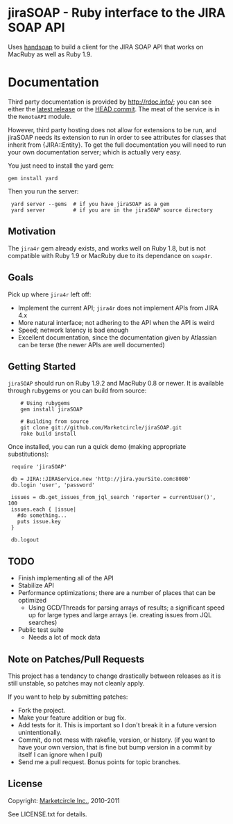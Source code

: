 jiraSOAP - Ruby interface to the JIRA SOAP API
==============================================

Uses [handsoap](http://wiki.github.com/unwire/handsoap/) to build a client for the JIRA SOAP API that works on MacRuby as well as Ruby 1.9.


Documentation
=============

Third party documentation is provided by http://rdoc.info/; you can
see either the [latest release](http://rubydoc.info/gems/jiraSOAP/) or
the [HEAD commit](http://rdoc.info/github/Marketcircle/jiraSOAP/master/frames).
The meat of the service is in the `RemoteAPI` module.

However, third party hosting does not allow for extensions to be run,
and jiraSOAP needs its extension to run in order to see attributes for
classes that inherit from {JIRA::Entity}. To get the full
documentation you will need to run your own documentation server;
which is actually very easy.

You just need to install the yard gem:

    gem install yard

Then you run the server:

     yard server --gems  # if you have jiraSOAP as a gem
     yard server         # if you are in the jiraSOAP source directory


Motivation
----------

The `jira4r` gem already exists, and works well on Ruby 1.8, but is not compatible with Ruby 1.9 or MacRuby due to its dependance on `soap4r`.


Goals
-----

Pick up where `jira4r` left off:

- Implement the current API; `jira4r` does not implement APIs from JIRA 4.x
- More natural interface; not adhering to the API when the API is weird
- Speed; network latency is bad enough
- Excellent documentation, since the documentation given by Atlassian can be terse (the newer APIs are well documented)


Getting Started
---------------

`jiraSOAP` should run on Ruby 1.9.2 and MacRuby 0.8 or newer. It is available through rubygems or you can build from source:

        # Using rubygems
        gem install jiraSOAP

        # Building from source
        git clone git://github.com/Marketcircle/jiraSOAP.git
        rake build install

Once installed, you can run a quick demo (making appropriate substitutions):

     require 'jiraSOAP'

     db = JIRA::JIRAService.new 'http://jira.yourSite.com:8080'
     db.login 'user', 'password'

     issues = db.get_issues_from_jql_search 'reporter = currentUser()', 100
     issues.each { |issue|
       #do something...
       puts issue.key
     }

     db.logout


TODO
----

- Finish implementing all of the API
- Stabilize API
- Performance optimizations; there are a number of places that can be optimized
  + Using GCD/Threads for parsing arrays of results; a significant speed up for large types and large arrays (ie. creating issues from JQL searches)
- Public test suite
  + Needs a lot of mock data


Note on Patches/Pull Requests
-----------------------------

This project has a tendancy to change drastically between releases as it
is still unstable, so patches may not cleanly apply.

If you want to help by submitting patches:

* Fork the project.
* Make your feature addition or bug fix.
* Add tests for it. This is important so I don't break it in a
  future version unintentionally.
* Commit, do not mess with rakefile, version, or history.
  (if you want to have your own version, that is fine but
  bump version in a commit by itself I can ignore when I pull)
* Send me a pull request. Bonus points for topic branches.


License
-------

Copyright: [Marketcircle Inc.](http://www.marketcircle.com/), 2010-2011

See LICENSE.txt for details.
